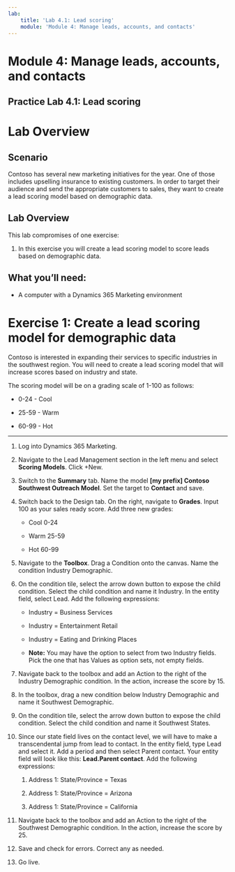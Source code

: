 ```yaml
---
lab:
    title: 'Lab 4.1: Lead scoring'
    module: 'Module 4: Manage leads, accounts, and contacts'
---
```



Module 4: Manage leads, accounts, and contacts
=======

## Practice Lab 4.1: Lead scoring

Lab Overview
============

Scenario
--------

Contoso has several new marketing initiatives for the year. One of those
includes upselling insurance to existing customers. In order to target their
audience and send the appropriate customers to sales, they want to create a lead
scoring model based on demographic data.

Lab Overview
------------

This lab compromises of one exercise:

1.  In this exercise you will create a lead scoring model to score leads based
    on demographic data.

 What you’ll need:
------------------

-   A computer with a Dynamics 365 Marketing environment

Exercise 1: Create a lead scoring model for demographic data 
=============================================================

Contoso is interested in expanding their services to specific industries in the
southwest region. You will need to create a lead scoring model that will
increase scores based on industry and state.

The scoring model will be on a grading scale of 1-100 as follows:

- 0-24 - Cool

- 25-59 - Warm

- 60-99 - Hot

---

1.  Log into Dynamics 365 Marketing.

2.  Navigate to the Lead Management section in the left menu and select **Scoring Models**. Click +New.

3.  Switch to the **Summary** tab. Name the model **[my prefix] Contoso Southwest Outreach Model**.
    Set the target to **Contact** and save.

4.  Switch back to the Design tab. On the right, navigate to **Grades**. Input 100
    as your sales ready score. Add three new grades:

    - Cool 0-24

    - Warm 25-59

    - Hot 60-99

5.  Navigate to the **Toolbox**. Drag a Condition onto the canvas. Name the
    condition Industry Demographic.

6.  On the condition tile, select the arrow down button to expose the child
    condition. Select the child condition and name it Industry. In the entity
    field, select Lead. Add the following expressions:

    - Industry = Business Services

    - Industry = Entertainment Retail

    - Industry = Eating and Drinking Places
    
    - **Note:** You may have the option to select from two Industry fields. Pick the one that has Values as option sets, not empty fields.

7.  Navigate back to the toolbox and add an Action to the right of the Industry
    Demographic condition. In the action, increase the score by 15.

8.  In the toolbox, drag a new condition below Industry Demographic and name it
    Southwest Demographic.

9.  On the condition tile, select the arrow down button to expose the child
    condition. Select the child condition and name it Southwest States.

10. Since our state field lives on the contact level, we will have to make a
    transcendental jump from lead to contact. In the entity field, type Lead
    and select it. Add a period and then select Parent contact. Your entity
    field will look like this: **Lead.Parent contact**. Add the following
    expressions:

    1.  Address 1: State/Province = Texas

    2.  Address 1: State/Province = Arizona

    3.  Address 1: State/Province = California

11. Navigate back to the toolbox and add an Action to the right of the Southwest
    Demographic condition. In the action, increase the score by 25.

12. Save and check for errors. Correct any as needed.

13. Go live.
